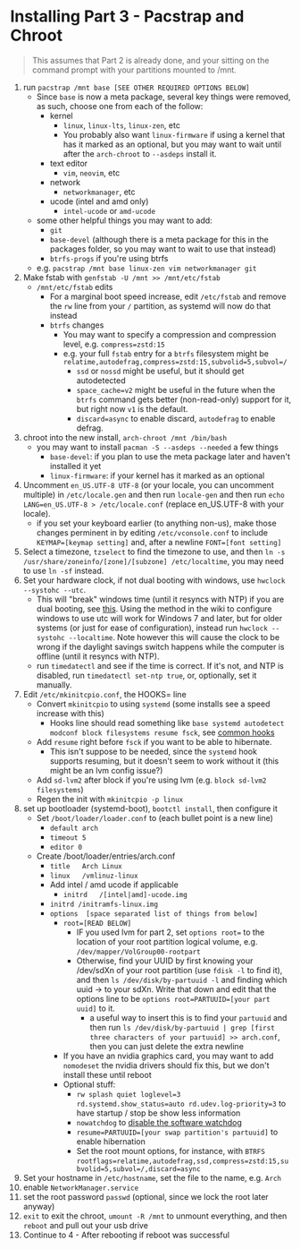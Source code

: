 # Installing Part 3 - Pacstrap and Chroot

> This assumes that Part 2 is already done, and your sitting on the command prompt with your partitions mounted to /mnt.

1. run `pacstrap /mnt base [SEE OTHER REQUIRED OPTIONS BELOW]`
    * Since `base` is now a meta package, several key things were removed, as such, choose one from each of the follow:
      * kernel
        * `linux`, `linux-lts`, `linux-zen`, etc
        * You probably also want `linux-firmware` if using a kernel that has it marked as an optional, but you may want to wait until after the `arch-chroot` to `--asdeps` install it.
      * text editor
        * `vim`, `neovim`, etc
      * network
        * `networkmanager`, etc
      * ucode (intel and amd only)
        * `intel-ucode` or `amd-ucode`
    * some other helpful things you may want to add:
      * `git`
      * `base-devel` (although there is a meta package for this in the packages folder, so you may want to wait to use that instead)
      * `btrfs-progs` if you're using btrfs
    * e.g. `pacstrap /mnt base linux-zen vim networkmanager git`
1. Make fstab with `genfstab -U /mnt >> /mnt/etc/fstab`
   * `/mnt/etc/fstab` edits
     * For a marginal boot speed increase, edit `/etc/fstab` and remove the `rw` line from your `/` partition, as systemd will now do that instead
     * `btrfs` changes
       * You may want to specify a compression and compression level, e.g. `compress=zstd:15`
       * e.g. your full `fstab` entry for a `btrfs` filesystem might be `relatime,autodefrag,compress=zstd:15,subvolid=5,subvol=/`
         * `ssd` or `nossd` might be useful, but it should get autodetected
         * `space_cache=v2` might be useful in the future when the `btrfs` command gets better (non-read-only) support for it, but right now `v1` is the default.
         * `discard=async` to enable discard, `autodefrag` to enable defrag.
1. chroot into the new install, `arch-chroot /mnt /bin/bash`
   * you may want to install `pacman -S --asdeps --needed` a few things
     * `base-devel`: if you plan to use the meta package later and haven't installed it yet
     * `linux-firmware`: if your kernel has it marked as an optional
1. Uncomment `en_US.UTF-8 UTF-8` (or your locale, you can uncomment multiple) in `/etc/locale.gen` and then run `locale-gen` and then run `echo LANG=en_US.UTF-8 > /etc/locale.conf` (replace en_US.UTF-8 with your locale).
    * if you set your keyboard earlier (to anything non-us), make those changes perminent in by editing `/etc/vconsole.conf` to include `KEYMAP=[keymap setting]` and, after a newline `FONT=[font setting]`
1. Select a timezone, `tzselect` to find the timezone to use, and then `ln -s /usr/share/zoneinfo/[zone]/[subzone] /etc/localtime`, you may need to use `ln -sf` instead.
1. Set your hardware clock, if not dual booting with windows, use `hwclock --systohc --utc`.
    * This will "break" windows time (until it resyncs with NTP) if you are dual booting, see [this](https://wiki.archlinux.org/index.php/Time#UTC_in_Windows).  Using the method in the wiki to configure windows to use utc will work for Windows 7 and later, but for older systems (or just for ease of configuration), instead run `hwclock --systohc --localtime`.  Note however this will cause the clock to be wrong if the daylight savings switch happens while the computer is offline (until it resyncs with NTP).
    * run `timedatectl` and see if the time is correct.  If it's not, and NTP is disabled, run `timedatectl set-ntp true`, or, optionally, set it manually.
1. Edit `/etc/mkinitcpio.conf`, the HOOKS= line
    * Convert `mkinitcpio` to using `systemd` (some installs see a speed increase with this)
      * Hooks line should read something like `base systemd autodetect modconf block filesystems resume fsck`, see [common hooks](https://wiki.archlinux.org/index.php/Mkinitcpio#Common_hooks)
    * Add `resume` right before `fsck` if you want to be able to hibernate.
      * This isn't suppose to be needed, since the `systemd` hook supports resuming, but it doesn't seem to work without it (this might be an lvm config issue?)
    * Add `sd-lvm2` after block if you're using lvm (e.g. `block sd-lvm2 filesystems`)
    * Regen the init with `mkinitcpio -p linux`
1. set up bootloader (systemd-boot), `bootctl install`, then configure it
    * Set `/boot/loader/loader.conf` to (each bullet point is a new line)
        * `default arch`
        * `timeout 5`
        * `editor 0`
    * Create /boot/loader/entries/arch.conf
      * `title   Arch Linux`
      * `linux   /vmlinuz-linux`
      * Add intel / amd ucode if applicable
        * `initrd   /[intel|amd]-ucode.img`
      * `initrd /initramfs-linux.img`
      * `options  [space separated list of things from below]`
        * `root=[READ BELOW]`
          * IF you used lvm for part 2, set `options root=` to the location of your root partition logical volume, e.g. `/dev/mapper/VolGroup00-rootpart`
          * Otherwise, find your UUID by first knowing your /dev/sdXn of your root partition (use `fdisk -l` to find it), and then `ls /dev/disk/by-partuuid -l` and finding which uuid -> to your sdXn.  Write that down and edit that the options line to be `options root=PARTUUID=[your part uuid]` to it.
            * a useful way to insert this is to find your `partuuid` and then run `ls /dev/disk/by-partuuid | grep [first three characters of your partuuid] >> arch.conf`, then you can just delete the extra newline
        * If you have an nvidia graphics card, you may want to add `nomodeset` the nvidia drivers should fix this, but we don't install these until reboot
        * Optional stuff:
          * `rw splash quiet loglevel=3 rd.systemd.show_status=auto rd.udev.log-priority=3` to have startup / stop be show less information
          * `nowatchdog` to [disable the software watchdog](https://wiki.archlinux.org/index.php/Improving_performance#Watchdogs)
          * `resume=PARTUUID=[your swap partition's partuuid]` to enable hibernation
          * Set the root mount options, for instance, with `BTRFS` `rootflags=relatime,autodefrag,ssd,compress=zstd:15,subvolid=5,subvol=/,discard=async`
1. Set your hostname in `/etc/hostname`, set the file to the name, e.g. `Arch`
1. enable `NetworkManager.service`
1. set the root password `passwd` (optional, since we lock the root later anyway)
1. `exit` to exit the chroot, `umount -R /mnt` to unmount everything, and then `reboot` and pull out your usb drive
1. Continue to 4 - After rebooting if reboot was successful
